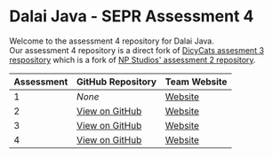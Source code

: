 # Dalai Java - SEPR Assessment 4
Welcome to the assessment 4 repository for Dalai Java.  
Our assessment 4 repository is a direct fork of [DicyCats assesment 3 respository](https://github.com/luket511/DicyCat-Assessment3) which is a fork of [NP Studios' assessment 2 repository](https://github.com/Luceapuce/SEPR-Assessment-Two).

Assessment | GitHub Repository | Team Website
--- | --- | ---
1 | *None* | [Website](https://baffledwhiskey.github.io/index.html)
2 | [View on GitHub](https://github.com/BaffledWhiskey/Dalai_Java-SEPR.git) | [Website](https://baffledwhiskey.github.io/index.html)
3 | [View on GitHub](https://github.com/jk1186/SEPR-Assesment-3.git) | [Website](https://dalaijava.github.io)
4 | [View on GitHub](https://github.com/jk1186/Dalai-Java-Assessment-4.git)| [Website](https://dalaijava.github.io)
